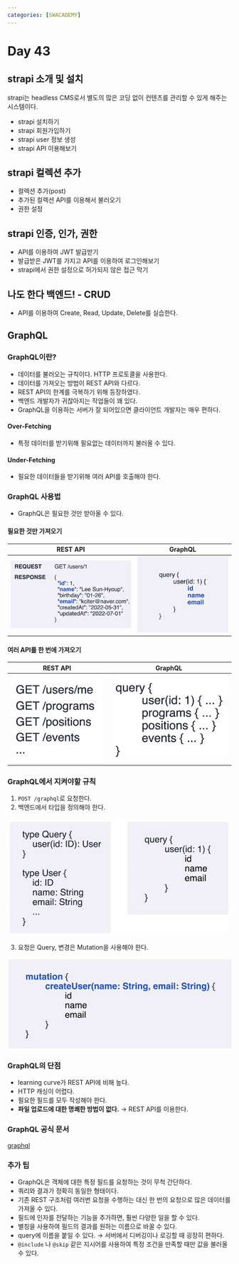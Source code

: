 ```yaml
---
categories: [SWACADEMY]
---
```


# Day 43

## strapi 소개 및 설치

strapi는 headless CMS로서 별도의 많은 코딩 없이 컨텐츠를 관리할 수 있게 해주는 시스템이다.

- strapi 설치하기
- strapi 회원가입하기
- strapi user 정보 생성
- strapi API 이용해보기

## strapi 컬렉션 추가

- 컬렉션 추가(post)
- 추가된 컬렉션 API를 이용해서 불러오기
- 권한 설정

## strapi 인증, 인가, 권한

- API를 이용하여 JWT 발급받기
- 발급받은 JWT를 가지고 API를 이용하여 로그인해보기
- strapi에서 권한 설정으로 허가되지 않은 접근 막기

## 나도 한다 백엔드! - CRUD

- API를 이용하여 Create, Read, Update, Delete를 실습한다.

## GraphQL

### GraphQL이란?

- 데이터를 불러오는 규칙이다. HTTP 프로토콜을 사용한다.
- 데이터를 가져오는 방법이 REST API와 다르다.
- REST API의 한계를 극복하기 위해 등장하였다.
- 백엔드 개발자가 귀찮아지는 작업들이 꽤 있다.
- GraphQL을 이용하는 서버가 잘 되어있으면 클라이언트 개발자는 매우 편하다.

#### Over-Fetching

- 특정 데이터를 받기위해 필요없는 데이터까지 불러올 수 있다.

#### Under-Fetching

- 필요한 데이터들을 받기위해 여러 API를 호출해야 한다.

### GraphQL 사용법

- GraphQL은 필요한 것만 받아올 수 있다.

#### 필요한 것만 가져오기

|                REST API                 |                  GraphQL                  |
|:---------------------------------------:|:-----------------------------------------:|
| ![1](/assets/images/2023/02/28/img.png) | ![2](/assets/images/2023/02/28/img_1.png) |

#### 여러 API를 한 번에 가져오기

|                 REST API                  |                  GraphQL                  |
|:-----------------------------------------:|:-----------------------------------------:|
| ![3](/assets/images/2023/02/28/img_2.png) | ![4](/assets/images/2023/02/28/img_3.png) |

### GraphQL에서 지켜야할 규칙

1. `POST /graphql`로 요청한다.
2. 백엔드에서 타입을 정의해야 한다.

![5](/assets/images/2023/02/28/img_4.png)

3. 요청은 Query, 변경은 Mutation을 사용해야 한다.

![6](/assets/images/2023/02/28/img_5.png)

### GraphQL의 단점

- learning curve가 REST API에 비해 높다.
- HTTP 캐싱이 어렵다.
- 필요한 필드를 모두 작성해야 한다.
- **파일 업로드에 대한 명쾌한 방법이 없다.** &rarr; REST API를 이용한다.

### GraphQL 공식 문서

[graphql](https://graphql.org/learn/queries)

### 추가 팁

- GraphQL은 객체에 대한 특정 필드를 요청하는 것이 무척 간단하다.
- 쿼리와 결과가 정확히 동일한 형태이다.
- 기존 REST 구조처럼 여러번 요청을 수행하는 대신 한 번의 요청으로 많은 데이터를 가져올 수 있다.
- 필드에 인자를 전달하는 기능을 추가하면, 훨씬 다양한 일을 할 수 있다.
- 별칭을 사용하여 필드의 결과를 원하는 이름으로 바꿀 수 있다.
- query에 이름을 붙일 수 있다. &rarr; 서버에서 디버깅이나 로깅할 때 굉장히 편하다.
- `@include` 나 `@skip` 같은 지시어를 사용하여 특정 조건을 만족할 때만 값을 불러올 수 있다.



